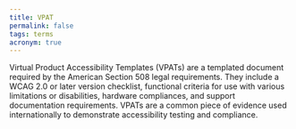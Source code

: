 ```yaml
---
title: VPAT
permalink: false
tags: terms
acronym: true
---
```

Virtual Product Accessibility Templates (VPATs) are a templated document required by the American Section 508 legal requirements. They include a WCAG 2.0 or later version checklist, functional criteria for use with various limitations or disabilities, hardware compliances, and support documentation requirements. VPATs are a common piece of evidence used internationally to demonstrate accessibility testing and compliance.